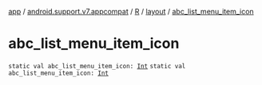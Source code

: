 [app](../../../index.md) / [android.support.v7.appcompat](../../index.md) / [R](../index.md) / [layout](index.md) / [abc_list_menu_item_icon](./abc_list_menu_item_icon.md)

# abc_list_menu_item_icon

`static val abc_list_menu_item_icon: `[`Int`](https://kotlinlang.org/api/latest/jvm/stdlib/kotlin/-int/index.html)
`static val abc_list_menu_item_icon: `[`Int`](https://kotlinlang.org/api/latest/jvm/stdlib/kotlin/-int/index.html)